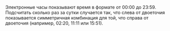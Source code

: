 Электронные часы показывают время в формате от 00:00 до 23:59.    
Подсчитать сколько раз за сутки случается так, что слева от двоеточия показывается симметричная комбинация для той, что 
справа от двоеточия (например, 02:20, 11:11 или 15:51).